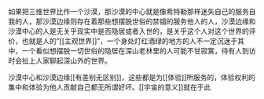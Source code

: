 如果把三维世界比作一个沙漠，那沙漠的中心就是像希特勒那样迷失自己的服务自我的人，那沙漠边缘则存在着那些想摆脱世俗的禁锢的服务他人的人，沙漠边缘和沙漠中心的人是无关乎现实中是否隐居或者入世的，是关乎这个人对这个世界的评价，也就是人的“[[主观世界]]”，一个身处灯红酒绿的地方的人不一定沉迷于其中，一个看似想摆脱一切世俗的隐居在深山老林里的人可能不甘寂寞，待有人到访时会扯上人家聊起深山外的世界。

沙漠中心和沙漠边缘[[有差别无区别]]，这些都是为[[体验]]所服务的，体验权利的集中和体验为他人贡献自己都无所谓好坏。[[宇宙的意义]]就在于此